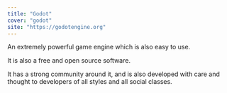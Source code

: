 ```yaml
---
title: "Godot"
cover: "godot"
site: "https://godotengine.org"
---
```


An extremely powerful game engine which is also easy to use.

It is also a free and open source software.

It has a strong community around it, and is also developed with care and thought to developers of all styles and all social classes.
